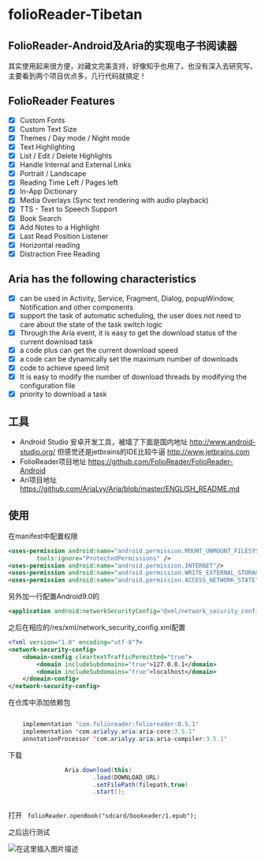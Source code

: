 # folioReader-Tibetan

## FolioReader-Android及Aria的实现电子书阅读器
   其实使用起来很方便，对藏文完美支持，好像知乎也用了。也没有深入去研究写，主要看到两个项目优点多，几行代码就搞定！
## FolioReader Features
 - [x] Custom Fonts
 - [x] Custom Text Size
 - [x] Themes / Day mode / Night mode
 - [x] Text Highlighting
 - [x] List / Edit / Delete Highlights
 - [x] Handle Internal and External Links
 - [x] Portrait / Landscape
 - [x]  Reading Time Left / Pages left
 - [x] In-App Dictionary
 - [x] Media Overlays (Sync text rendering with audio playback)
 - [x] TTS - Text to Speech Support
 - [x] Book Search
 - [x] Add Notes to a Highlight
 - [x] Last Read Position Listener
 - [x] Horizontal reading
 - [x] Distraction Free Reading
## Aria has the following characteristics
 - [x] can be used in Activity, Service, Fragment, Dialog, popupWindow, Notification and other components
 - [x] support the task of automatic scheduling, the user does not need to care about the state of the task switch logic
 - [x] Through the Aria event, it is easy to get the download status of the current download task
 - [x] a code plus can get the current download speed
 - [x] a code can be dynamically set the maximum number of downloads
 - [x] code to achieve speed limit
 - [x] It is easy to modify the number of download threads by modifying the configuration file
 - [x] priority to download a task
## 工具
* Android Studio 安卓开发工具，被墙了下面是国内地址
http://www.android-studio.org/
但感觉还是jetbrains的IDE比较牛逼  http://www.jetbrains.com
* FolioReader项目地址
https://github.com/FolioReader/FolioReader-Android
* Ari项目地址
https://github.com/AriaLyy/Aria/blob/master/ENGLISH_README.md

## 使用
在manifest中配置权限

```xml
<uses-permission android:name="android.permission.MOUNT_UNMOUNT_FILESYSTEMS"
        tools:ignore="ProtectedPermissions" />
<uses-permission android:name="android.permission.INTERNET"/>
<uses-permission android:name="android.permission.WRITE_EXTERNAL_STORAGE"/>
<uses-permission android:name="android.permission.ACCESS_NETWORK_STATE"/>
```
另外加一行配置Android9.0的

```xml
<application android:networkSecurityConfig="@xml/network_security_config">
```
之后在相应的/res/xml/network_security_config.xml配置

```xml
<?xml version="1.0" encoding="utf-8"?>
<network-security-config>
    <domain-config cleartextTrafficPermitted="true">
        <domain includeSubdomains="true">127.0.0.1</domain>
        <domain includeSubdomains="true">localhost</domain>
    </domain-config>
</network-security-config>
```
在仓库中添加依赖包

```java

    implementation "com.folioreader:folioreader:0.5.1"
    implementation 'com.arialyy.aria:aria-core:3.5.1'
    annotationProcessor 'com.arialyy.aria:aria-compiler:3.5.1'
```

下载

```java
                Aria.download(this)
                        .load(DOWNLOAD_URL)
                        .setFilePath(filepath,true)
                        .start();
               
```
打开
` folioReader.openBook("sdcard/bookeader/1.epub");`

之后运行测试

![在这里插入图片描述](https://img-blog.csdnimg.cn/20200705224719292.jpeg?x-oss-process=image/watermark,type_ZmFuZ3poZW5naGVpdGk,shadow_10,text_aHR0cHM6Ly9ibG9nLmNzZG4ubmV0L3RpYmV0emhheGk=,size_16,color_FFFFFF,t_70#pic_center)

